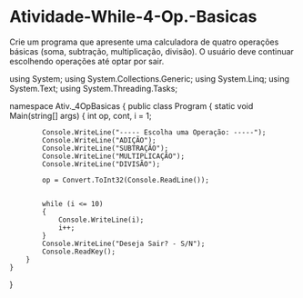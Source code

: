 # Atividade-While-4-Op.-Basicas
Crie um programa que apresente uma calculadora de quatro operações básicas (soma, subtração, multiplicação, divisão). O usuário deve continuar escolhendo operações até optar por sair.

using System;
using System.Collections.Generic;
using System.Linq;
using System.Text;
using System.Threading.Tasks;

namespace Ativ._4OpBasicas
{
    public class Program
    {
        static void Main(string[] args)
        {
            int op, cont, i = 1;

            Console.WriteLine("----- Escolha uma Operação: -----");
            Console.WriteLine("ADIÇÃO");
            Console.WriteLine("SUBTRAÇÃO");
            Console.WriteLine("MULTIPLICAÇÃO");
            Console.WriteLine("DIVISÃO");

            op = Convert.ToInt32(Console.ReadLine());

            
            while (i <= 10)
            {
                Console.WriteLine(i);
                i++;
            }
            Console.WriteLine("Deseja Sair? - S/N");
            Console.ReadKey();
        }
    }
}
